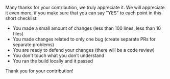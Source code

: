 Many thanks for your contribution, we truly appreciate it. We will appreciate it even more, if you make sure that you can say "YES" to each point in this short checklist:

  - You made a small amount of changes (less than 100 lines, less than 10 files)
  - You made changes related to only one bug (create separate PRs for separate problems)
  - You are ready to defend your changes (there will be a code review)
  - You don't touch what you don't understand
  - You ran the build locally and it passed

Thank you for your contribution!
